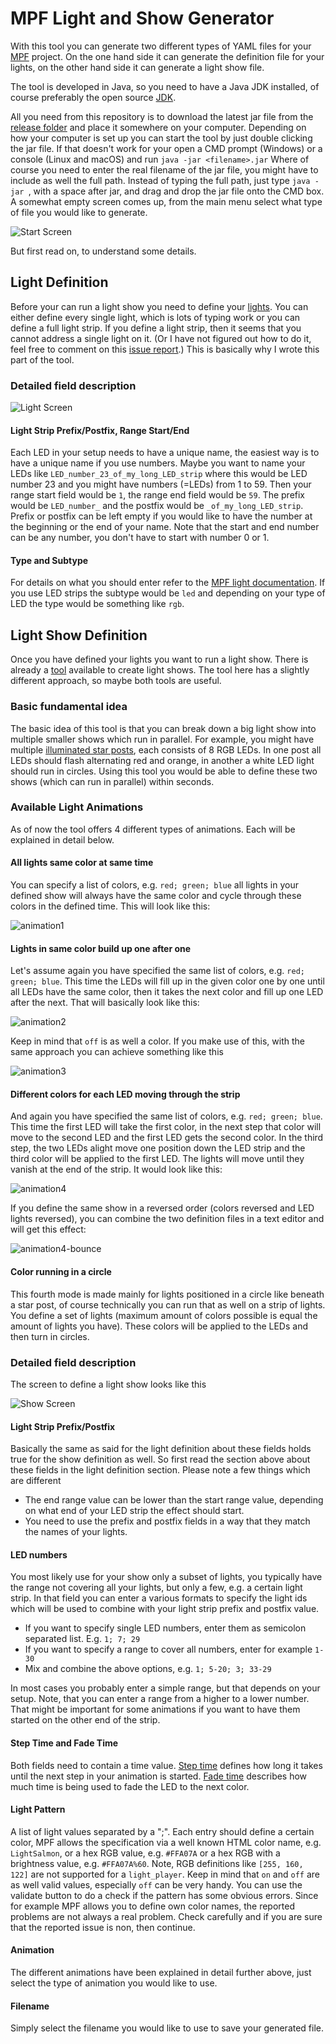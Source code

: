 # MPF Light and Show Generator
With this tool you can generate two different types of YAML files for your [MPF]( https://missionpinball.org/) project. On the one hand side it can generate the definition file for your lights, on the other hand side it can generate a light show file.

The tool is developed in Java, so you need to have a Java JDK installed, of course preferably the open source [JDK](https://openjdk.org/).

All you need from this repository is to download the latest jar file from the [release folder](release) and place it somewhere on your computer. Depending on how your computer is set up you can start the tool by just double clicking the jar file. If that doesn't work for your open a CMD prompt (Windows) or a console (Linux and macOS) and run `java -jar <filename>.jar` Where of course you need to enter the real filename of the jar file, you might have to include as well the full path. Instead of typing the full path, just type `java -jar `, with a space after jar, and drag and drop the jar file onto the CMD box. 
A somewhat empty screen comes up, from the main menu select what type of file you would like to generate. 

![Start Screen](screens/start_screen.png)

But first read on, to understand some details.

## Light Definition
Before your can run a light show you need to define your [lights](https://missionpinball.org/mechs/lights/).  You can either define every single light, which is lots of typing work or you can define a full light strip. If you define a light strip, then it seems that you cannot address a single light on it. (Or I have not figured out how to do it, feel free to comment on this [issue report](https://github.com/orgs/missionpinball/discussions/46).) This is basically why I wrote this part of the tool.

### Detailed field description

![Light Screen](screens/light_screen.png)

#### Light Strip Prefix/Postfix, Range Start/End
Each LED in your setup needs to have a unique name, the easiest way is to have a unique name if you use numbers. Maybe you want to name your LEDs like `LED_number_23_of_my_long_LED_strip` where this would be LED number 23 and you might have numbers (=LEDs) from 1 to 59. Then your range start field would be `1`, the range end field would be `59`. The prefix would be `LED_number_` and the postfix would be `_of_my_long_LED_strip`. Prefix or postfix can be left empty if you would like to have the number at the beginning or the end of your name. Note that the start and end number can be any number, you don't have to start with number 0 or 1.

#### Type and Subtype
For details on what you should enter refer to the [MPF light documentation](https://missionpinball.org/config/lights/). If you use LED strips the subtype would be `led` and depending on your type of LED the type would be something like `rgb`.

## Light Show Definition
Once you have defined your lights you want to run a light show. There is already a [tool](https://missionpinball.org/tools/showcreator/) available to create light shows. The tool here has a slightly different approach, so maybe both tools are useful.

### Basic fundamental idea
The basic idea of this tool is that you can break down a big light show into multiple smaller shows which run in parallel. For example, you might have multiple [illuminated star posts](https://pinside.com/pinball/market/shops/1254-cobra-amusements/08633-cobrapin-serial-rgb-led-star-post-light), each consists of 8 RGB LEDs. In one post all LEDs should flash alternating red and orange, in another a white LED light should run in circles. Using this tool you would be able to define these two shows (which can run in parallel) within seconds.

### Available Light Animations
As of now the tool offers 4 different types of animations. Each will be explained in detail below.

#### All lights same color at same time
You can specify a list of colors, e.g. `red; green; blue` all lights in your defined show will always have the same color and cycle through these colors in the defined time. This will look like this:

![animation1](gifs/1.gif)

#### Lights in same color build up one after one
Let's assume again you have specified the same list of colors, e.g.  `red; green; blue`. This time the LEDs will fill up in the given color one by one until all LEDs have the same color, then it takes the next color and fill up one LED after the next. That will basically look like this:

![animation2](gifs/2.gif)

Keep in mind that `off` is as well a color. If you make use of this, with the same approach you can achieve something like this

![animation3](gifs/3.gif)

#### Different colors for each LED moving through the strip
And again you have specified the same list of colors, e.g.  `red; green; blue`. This time the first LED will take the first color, in the next step that color will move to the second LED and the first LED gets the second color. In the third step, the two LEDs alight move one position down the LED strip and the third color will be applied to the first LED. The lights will move until they vanish at the end of the strip. It would look like this:

![animation4](gifs/4.gif)

If you define the same show in a reversed order (colors reversed and LED lights reversed), you can combine the two definition files in a text editor and will get this effect:

![animation4-bounce](gifs/4-bounce.gif)

#### Color running in a circle
This fourth mode is made mainly for lights positioned in a circle like beneath a star post, of course technically you can run that as well on a strip of lights. You define a set of lights (maximum amount of colors possible is equal the amount of lights you have). These colors will be applied to the LEDs and then turn in circles.

### Detailed field description
The screen to define a light show looks like this

![Show Screen](screens/show_screen.png)

#### Light Strip Prefix/Postfix
Basically the same as said for the light definition about these fields holds true for the show definition as well. So first read the section above about these fields in the light definition section. Please note a few things which are different

* The end range value can be lower than the start range value, depending on what end of your LED strip the effect should start.
* You need to use the prefix and postfix fields in a way that they match the names of your lights.

#### LED numbers
You most likely use for your show only a subset of lights, you typically have the range not covering all your lights, but only a few, e.g. a certain light strip. In that field you can enter a various formats to specify the light ids which will be used to combine with your light strip prefix and postfix value.

* If you want to specify single LED numbers, enter them as semicolon separated list. E.g. `1; 7; 29`
* If you want to specify a range to cover all numbers, enter for example `1-30`
* Mix and combine the above options, e.g. `1; 5-20; 3; 33-29 `

In most cases you probably enter a simple range, but that depends on your setup. Note, that you can enter a range from a higher to a lower number. That might be important for some animations if you want to have them started on the other end of the strip.

#### Step Time and Fade Time
Both fields need to contain a time value. [Step time](https://missionpinball.org/shows/format) defines how long it takes until the next step in your animation is started. [Fade time](https://missionpinball.org/config/light_player/#fade) describes how much time is being used to fade the LED to the next color.

#### Light Pattern
A list of light values separated by a ";". Each entry should define a certain color, MPF allows the specification via a well known HTML color name, e.g. `LightSalmon`, or a hex RGB value, e.g. `#FFA07A` or a hex RGB with a brightness value, e.g. `#FFA07A%60`. Note, RGB definitions like `[255, 160, 122]` are not supported for a `light_player`. Keep in mind that `on` and `off` are as well valid values, especially `off` can be very handy. You can use the validate button to do a check if the pattern has some obvious errors. Since for example MPF allows you to define own color names, the reported problems are not always a real problem. Check carefully and if you are sure that the reported issue is non, then continue.

#### Animation
The different animations have been explained in detail further above, just select the type of animation you would like to use.

#### Filename
Simply select the filename you would like to use to save your generated file.
